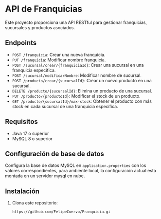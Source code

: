 # API de Franquicias

Este proyecto proporciona una API RESTful para gestionar franquicias, sucursales y productos asociados.

## Endpoints

- `POST /franquicia`: Crear una nueva franquicia.
- `PUT /franquicia`: Modificar nombre franquicia.
- `POST /sucursal/crear/{franquiciaId}`: Crear una sucursal en una franquicia específica.
- `POST /sucursal/modificarNombre`: Modificar nombre de sucursal.
- `POST /producto/crear/{sucursalId}`: Crear un nuevo producto en una sucursal.
- `DELETE /producto/{sucursalId}`: Elimina un producto de una sucursal.
- `PUT /producto/{productoId}`: Modificar el stock de un producto.
- `GET /producto/{sucursalId}/max-stock`: Obtener el producto con más stock en cada sucursal de una franquicia específica.

## Requisitos

- Java 17 o superior
- MySQL 8 o superior

## Configuración de base de datos

Configura la base de datos MySQL en `application.properties` con los valores correspondientes, para ambiente local, la configuración actual
está montada en un servidor mysql en nube.

## Instalación

1. Clona este repositorio:

   ```bash
   https://github.com/FelipeCuervo/Franquicia.gi
